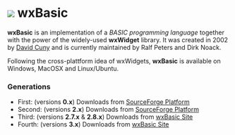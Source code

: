 # ![](https://wxbasic.sourceforge.net/favicon.ico) wxBasic

**wxBasic** is an implementation of a _BASIC programming language_ together with the power of the widely-used **wxWidget** library.
It was created in 2002 by [David Cuny](http://webs.lanset.com/dcuny/about.htm) and is currently maintained by Ralf Peters and Dirk Noack.

Following the cross-plattform idea of wxWidgets, **wxBasic** is available on Windows, MacOSX and Linux/Ubuntu.

### Generations
* First: (versions **0.x**) Downloads from [SourceForge Platform](https://wxbasic.sourceforge.net/get_it.php)
* Second: (versions **2.x**) Downloads from [SourceForge Platform](https://wxbasic.sourceforge.net/bleed.php)
* Third: (versions **2.7.x** & **2.8.x**) Downloads from [wxBasic Site](https://www.wxbasic.net/downloads)
* Fourth: (versions **3.x**) Downloads from [wxBasic Site](https://www.wxbasic.net/downloads)
